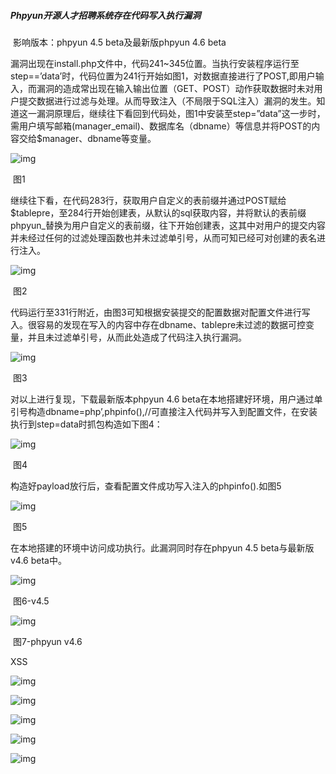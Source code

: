 

#####             Phpyun开源人才招聘系统存在代码写入执行漏洞

​                  影响版本：phpyun 4.5 beta及最新版phpyun 4.6 beta

​       漏洞出现在install.php文件中，代码241~345位置。当执行安装程序运行至step==’data’时，代码位置为241行开始如图1，对数据直接进行了POST,即用户输入，而漏洞的造成常出现在输入输出位置（GET、POST）动作获取数据时未对用户提交数据进行过滤与处理。从而导致注入（不局限于SQL注入）漏洞的发生。知道这一漏洞原理后，继续往下看回到代码处，图1中安装至step=”data”这一步时，需用户填写邮箱(manager_email)、数据库名（dbname）等信息并将POST的内容交给$manager、dbname等变量。

![img](file:///C:\Users\clover\AppData\Local\Temp\ksohtml\wps96.tmp.jpg) 

​                            图1

继续往下看，在代码283行，获取用户自定义的表前缀并通过POST赋给$tablepre，至284行开始创建表，从默认的sql获取内容，并将默认的表前缀phpyun_替换为用户自定义的表前缀，往下开始创建表，这其中对用户的提交内容并未经过任何的过滤处理函数也并未过滤单引号，从而可知已经可对创建的表名进行注入。

![img](file:///C:\Users\clover\AppData\Local\Temp\ksohtml\wps97.tmp.jpg) 

​                           图2

代码运行至331行附近，由图3可知根据安装提交的配置数据对配置文件进行写入。很容易的发现在写入的内容中存在dbname、tablepre未过滤的数据可控变量，并且未过滤单引号，从而此处造成了代码注入执行漏洞。

![img](file:///C:\Users\clover\AppData\Local\Temp\ksohtml\wpsA8.tmp.jpg) 

​                            图3

对以上进行复现，下载最新版本phpyun 4.6 beta在本地搭建好环境，用户通过单引号构造dbname=php’,phpinfo(),//可直接注入代码并写入到配置文件，在安装执行到step=data时抓包构造如下图4：

![img](file:///C:\Users\clover\AppData\Local\Temp\ksohtml\wpsA9.tmp.jpg) 

​                               图4

构造好payload放行后，查看配置文件成功写入注入的phpinfo().如图5

![img](file:///C:\Users\clover\AppData\Local\Temp\ksohtml\wpsAA.tmp.jpg) 

​                            图5

在本地搭建的环境中访问成功执行。此漏洞同时存在phpyun 4.5 beta与最新版v4.6 beta中。

![img](file:///C:\Users\clover\AppData\Local\Temp\ksohtml\wpsAB.tmp.jpg) 

​                                   图6-v4.5

![img](file:///C:\Users\clover\AppData\Local\Temp\ksohtml\wpsAC.tmp.jpg) 

​                             图7-phpyun v4.6

 

 

XSS

![img](file:///C:\Users\clover\AppData\Local\Temp\ksohtml\wpsAD.tmp.jpg) 

![img](file:///C:\Users\clover\AppData\Local\Temp\ksohtml\wpsBD.tmp.jpg) 

![img](file:///C:\Users\clover\AppData\Local\Temp\ksohtml\wpsBE.tmp.jpg) 

![img](file:///C:\Users\clover\AppData\Local\Temp\ksohtml\wpsBF.tmp.jpg) 

![img](file:///C:\Users\clover\AppData\Local\Temp\ksohtml\wpsC0.tmp.jpg) 